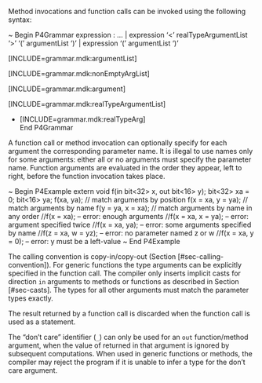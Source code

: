 Method invocations and function calls can be invoked using the following
syntax:

\~ Begin P4Grammar expression : … | expression ‘\<’ realTypeArgumentList
‘\>’ ‘(’ argumentList ‘)’ | expression ‘(’ argumentList ‘)’

\[INCLUDE=grammar.mdk:argumentList\]

\[INCLUDE=grammar.mdk:nonEmptyArgList\]

\[INCLUDE=grammar.mdk:argument\]

\[INCLUDE=grammar.mdk:realTypeArgumentList\]

  - \[INCLUDE=grammar.mdk:realTypeArg\]  
    End P4Grammar

A function call or method invocation can optionally specify for each
argument the corresponding parameter name. It is illegal to use names
only for some arguments: either all or no arguments must specify the
parameter name. Function arguments are evaluated in the order they
appear, left to right, before the function invocation takes place.

\~ Begin P4Example extern void f(in bit\<32\> x, out bit\<16\> y);
bit\<32\> xa = 0; bit\<16\> ya; f(xa, ya); // match arguments by
position f(x = xa, y = ya); // match arguments by name f(y = ya, x =
xa); // match arguments by name in any order //f(x = xa); – error:
enough arguments //f(x = xa, x = ya); – error: argument specified twice
//f(x = xa, ya); – error: some arguments specified by name //f(z = xa, w
= yz); – error: no parameter named z or w //f(x = xa, y = 0); – error: y
must be a left-value \~ End P4Example

The calling convention is copy-in/copy-out (Section
\[\#sec-calling-convention\]). For generic functions the type arguments
can be explicitly specified in the function call. The compiler only
inserts implicit casts for direction `in` arguments to methods or
functions as described in Section \[\#sec-casts\]. The types for all
other arguments must match the parameter types exactly.

The result returned by a function call is discarded when the function
call is used as a statement.

The “don’t care” identifier (`_`) can only be used for an `out`
function/method argument, when the value of returned in that argument is
ignored by subsequent computations. When used in generic functions or
methods, the compiler may reject the program if it is unable to infer a
type for the don’t care argument.
